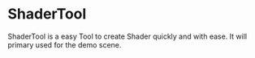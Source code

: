 # ShaderTool
ShaderTool  is a easy Tool to create Shader quickly and with ease. It will primary used for the demo scene.
